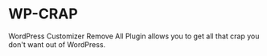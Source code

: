 # WP-CRAP
WordPress Customizer Remove All Plugin allows you to get all that crap you don't want out of WordPress.
